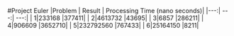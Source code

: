 #Project Euler
|Problem | Result | Processing Time (nano seconds)|
|---:| ---:| ---:|
| 1|233168    |377411|
| 2|4613732   |43695|
| 3|6857      |286211|
| 4|906609    |3652710|
| 5|232792560 |767433|
| 6|25164150  |8211|
